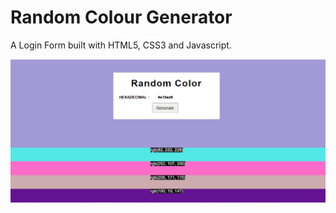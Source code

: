 # Random Colour Generator

A Login Form built with HTML5, CSS3 and Javascript.

![screenshot](screenshot.png)